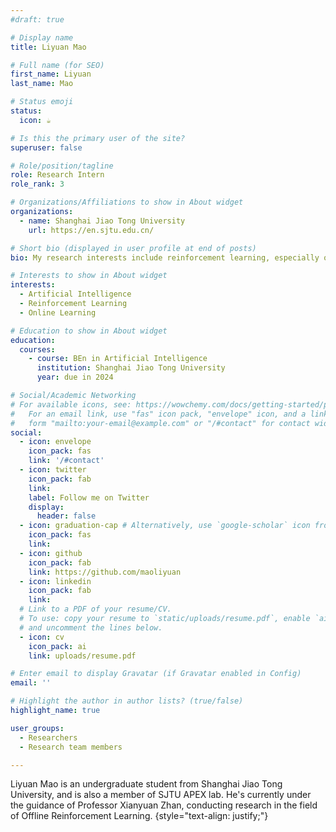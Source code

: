 ```yaml
---
#draft: true

# Display name
title: Liyuan Mao

# Full name (for SEO)
first_name: Liyuan
last_name: Mao

# Status emoji
status:
  icon: ☕️

# Is this the primary user of the site?
superuser: false

# Role/position/tagline
role: Research Intern
role_rank: 3

# Organizations/Affiliations to show in About widget
organizations:
  - name: Shanghai Jiao Tong University
    url: https://en.sjtu.edu.cn/

# Short bio (displayed in user profile at end of posts)
bio: My research interests include reinforcement learning, especially offline reinforcement learning and imitation learning.

# Interests to show in About widget
interests:
  - Artificial Intelligence
  - Reinforcement Learning
  - Online Learning

# Education to show in About widget
education:
  courses:
    - course: BEn in Artificial Intelligence
      institution: Shanghai Jiao Tong University
      year: due in 2024

# Social/Academic Networking
# For available icons, see: https://wowchemy.com/docs/getting-started/page-builder/#icons
#   For an email link, use "fas" icon pack, "envelope" icon, and a link in the
#   form "mailto:your-email@example.com" or "/#contact" for contact widget.
social:
  - icon: envelope
    icon_pack: fas
    link: '/#contact'
  - icon: twitter
    icon_pack: fab
    link: 
    label: Follow me on Twitter
    display:
      header: false
  - icon: graduation-cap # Alternatively, use `google-scholar` icon from `ai` icon pack
    icon_pack: fas
    link: 
  - icon: github
    icon_pack: fab
    link: https://github.com/maoliyuan
  - icon: linkedin
    icon_pack: fab
    link: 
  # Link to a PDF of your resume/CV.
  # To use: copy your resume to `static/uploads/resume.pdf`, enable `ai` icons in `params.yaml`,
  # and uncomment the lines below.
  - icon: cv
    icon_pack: ai
    link: uploads/resume.pdf

# Enter email to display Gravatar (if Gravatar enabled in Config)
email: ''

# Highlight the author in author lists? (true/false)
highlight_name: true

user_groups:
  - Researchers
  - Research team members

---
```


Liyuan Mao is an undergraduate student from Shanghai Jiao Tong University, and is also a member of SJTU APEX lab. He's currently under the guidance of Professor Xianyuan Zhan, conducting research in the field of Offline Reinforcement Learning.
{style="text-align: justify;"}
